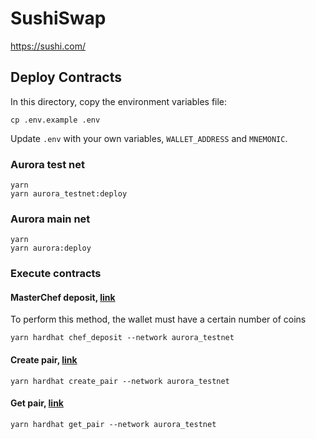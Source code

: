 # SushiSwap

https://sushi.com/

## Deploy Contracts

In this directory, copy the environment variables file:
```
cp .env.example .env
```

Update `.env` with your own variables, `WALLET_ADDRESS` and `MNEMONIC`.

### Aurora test net

```
yarn
yarn aurora_testnet:deploy
```

### Aurora main net

```
yarn
yarn aurora:deploy
```

### Execute contracts

#### MasterChef deposit, [link](https://github.com/zakerikk/sushiswap/blob/aurora/tasks/index.js#L45)
To perform this method, the wallet must have a certain number of coins
```
yarn hardhat chef_deposit --network aurora_testnet
```


#### Create pair, [link](https://github.com/zakerikk/sushiswap/blob/aurora/tasks/index.js#L62)

```
yarn hardhat create_pair --network aurora_testnet
```

#### Get pair, [link](https://github.com/zakerikk/sushiswap/blob/aurora/tasks/index.js#L77)
```
yarn hardhat get_pair --network aurora_testnet
```
